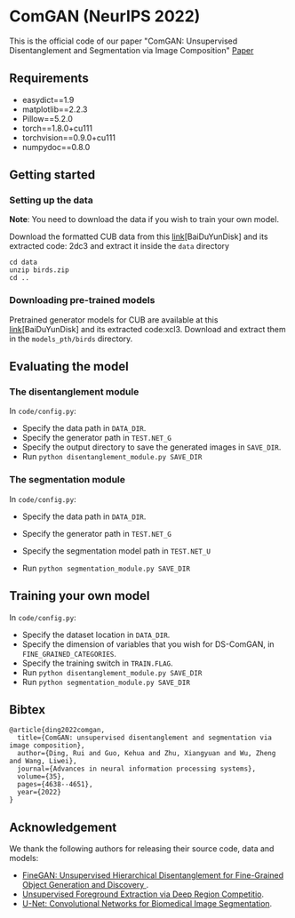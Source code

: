 # ComGAN (NeurIPS 2022)

This is the official code of our paper "ComGAN: Unsupervised Disentanglement and Segmentation via Image Composition" [Paper](https://proceedings.neurips.cc/paper_files/paper/2022/hash/1df282080150537df7b00c20aadcafad-Abstract-Conference.html)

## Requirements

- easydict==1.9
- matplotlib==2.2.3
- Pillow==5.2.0
- torch==1.8.0+cu111
- torchvision==0.9.0+cu111
- numpydoc==0.8.0

## Getting started

### Setting up the data

**Note**: You need to download the data if you wish to train your own model.

Download the formatted CUB data from this [link](https://pan.baidu.com/s/1Ey7fZ1Bs_OLHy3-J7PTTeA )[BaiDuYunDisk] and its extracted code: 2dc3  and extract it inside the `data` directory

```shell
cd data
unzip birds.zip
cd ..
```

### Downloading pre-trained models

Pretrained generator models for CUB are available at this [link](https://pan.baidu.com/s/1GkzRIjz25vEs6uQ1hjcjaA )[BaiDuYunDisk] and its extracted code:xcl3. Download and extract them in the `models_pth/birds` directory.

## Evaluating the model

### The disentanglement module

In `code/config.py`:

- Specify the data path in `DATA_DIR`.
- Specify the generator path in `TEST.NET_G`
- Specify the output directory to save the generated images in `SAVE_DIR`.
- Run `python disentanglement_module.py SAVE_DIR`

### The segmentation module

In `code/config.py`:

- Specify the data path in `DATA_DIR`.
- Specify the generator path in `TEST.NET_G`

- Specify the segmentation model path in `TEST.NET_U`
- Run `python segmentation_module.py SAVE_DIR`

## Training your own model

In `code/config.py`:

- Specify the dataset location in `DATA_DIR`.
- Specify the dimension of variables that you wish for DS-ComGAN, in `FINE_GRAINED_CATEGORIES`.
- Specify the training switch in `TRAIN.FLAG`.
- Run `python disentanglement_module.py SAVE_DIR`
- Run `python segmentation_module.py SAVE_DIR`

 ## Bibtex
```
@article{ding2022comgan,
  title={ComGAN: unsupervised disentanglement and segmentation via image composition},
  author={Ding, Rui and Guo, Kehua and Zhu, Xiangyuan and Wu, Zheng and Wang, Liwei},
  journal={Advances in neural information processing systems},
  volume={35},
  pages={4638--4651},
  year={2022}
}
```

## Acknowledgement

We thank the following authors for releasing their source code, data and models:

- [FineGAN: Unsupervised Hierarchical Disentanglement for Fine-Grained Object Generation and Discovery ](https://arxiv.org/abs/1811.11155).
- [Unsupervised Foreground Extraction via Deep Region Competitio](https://arxiv.org/abs/2110.15497#).
- [U-Net: Convolutional Networks for Biomedical Image Segmentation](https://arxiv.org/abs/1505.04597).
